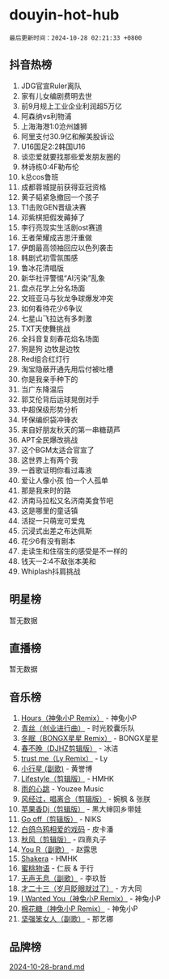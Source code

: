 # douyin-hot-hub

`最后更新时间：2024-10-28 02:21:33 +0800`

## 抖音热榜

1. JDG官宣Ruler离队
1. 家有儿女编剧费明去世
1. 前9月规上工业企业利润超5万亿
1. 阿森纳vs利物浦
1. 上海海港1:0沧州雄狮
1. 阿里支付30.9亿和解美股诉讼
1. U16国足2:2韩国U16
1. 谈恋爱就要找那些爱发朋友圈的
1. 林诗栋0:4F勒布伦
1. k总cos鲁班
1. 成都蓉城提前获得亚冠资格
1. 黄子韬紧急撤回一个孩子
1. T1击败GEN晋级决赛
1. 邓紫棋把假发薅掉了
1. 李行亮现实生活剧ost赛道
1. 王者荣耀成吉思汗重做
1. 伊朗最高领袖回应以色列袭击
1. 韩剧式初雪氛围感
1. 鲁冰花清唱版
1. 新华社评警惕“AI污染”乱象
1. 盘点花学上分名场面
1. 文班亚马与狄龙争球爆发冲突
1. 如何看待花少6争议
1. 七星山飞拉达有多刺激
1. TXT天使舞挑战
1. 全抖音复刻春花焰名场面
1. 狗是狗 边牧是边牧
1. Red组合红灯行
1. 淘宝隐蔽开通先用后付被吐槽
1. 你是我亲手种下的
1. 当广东降温后
1. 郭艾伦背后运球晃倒对手
1. 中超保级形势分析
1. 环保编织袋冲锋衣
1. 来自好朋友秋天的第一串糖葫芦
1. APT全民爆改挑战
1. 这个BGM太适合官宣了
1. 这世界上有两个我
1. 一首歌证明你看过毒液
1. 爱让人像小孩 怕一个人孤单
1. 那是我来时的路
1. 济南马拉松又名济南美食节吧
1. 这是哪里的童话镇
1. 活捉一只萌宠可爱鬼
1. 沉浸式出差之布达佩斯
1. 花少6有没有剧本
1. 走读生和住宿生的感受是不一样的
1. 钱天一2:4不敌张本美和
1. Whiplash抖肩挑战

## 明星榜

暂无数据

## 直播榜

暂无数据

## 音乐榜

1. [Hours（神兔小P Remix）](https://sf6-cdn-tos.douyinstatic.com/obj/tos-cn-ve-2774/oUXHUn2Ui2yeCiTUvQNIdgAycsCBBCBytMlfZw) - 神兔小P
1. [青丝（创业进行曲）](https://sf3-cdn-tos.douyinstatic.com/obj/tos-cn-ve-2774/ooYARJB5iBRNhCOkDsS3BAKW91CIMoQfwzwKLi) - 时光胶囊乐队
1. [冬眠（BONGX星星 Remix）](https://sf5-hl-cdn-tos.douyinstatic.com/obj/tos-cn-ve-2774/oMCfFFoE3LwQ7agAgOIG4ieExqkeAsxNBEkLdz) - BONGX星星
1. [春不晚（DJHZ剪辑版）](https://sf5-hl-cdn-tos.douyinstatic.com/obj/tos-cn-ve-2774/osEZa7YZ6wNo9QDABgfGFaCQKRQTNafsBJDnKt) - 冰洁
1. [trust me（Ly Remix）](https://sf3-cdn-tos.douyinstatic.com/obj/tos-cn-ve-2774/oUo1M8fz5AfmMSExABQQKFE0eCMWgsiccfqrMA) - Ly
1. [小行星 (副歌)](https://sf5-hl-cdn-tos.douyinstatic.com/obj/tos-cn-ve-2774/oArWEvgkJwVsB0KMIw6iBsAoHAciIjJqzWeTQr) - 黄誉博
1. [Lifestyle（剪辑版）](https://sf3-cdn-tos.douyinstatic.com/obj/tos-cn-ve-2774/owfqGgjwG3V5lCLaAIezFMeg3LtuKNBaZKgzPV) - HMHK
1. [雨的心跳](https://sf5-hl-cdn-tos.douyinstatic.com/obj/tos-cn-ve-2774/o0vI5NZuiJgxWIQQFhXO0RTrsiIAsBSiMIECz) - Youzee Music
1. [风经过，唱离合（剪辑版）](https://sf5-hl-cdn-tos.douyinstatic.com/obj/tos-cn-ve-2774/okllg5DG2MmUF3aiiDfBZx6ZLvfwOTtbCEAHyI) - 婉枫 & 张朕
1. [苹果香Dj（剪辑版）](https://sf3-cdn-tos.douyinstatic.com/obj/tos-cn-ve-2774/oEeIEQbYGAOspCTRAIeYF4Ok8LgZ8NBaRe4ztR) - 黑大婶回乡带娃
1. [Go off（剪辑版）](https://sf5-hl-cdn-tos.douyinstatic.com/obj/tos-cn-ve-2774/oYLJZTCGnIQBt2BsMBCFksOEMnDQesCr2gfZ7N) - NIKS
1. [白鸽乌鸦相爱的戏码](https://sf5-hl-cdn-tos.douyinstatic.com/obj/tos-cn-ve-2774/oMVVEf6eDAOmFtNtCsEqKpIorBDM8Nkg6TZRqC) - 皮卡潘
1. [秋风（剪辑版）](https://sf3-cdn-tos.douyinstatic.com/obj/tos-cn-ve-2774/ocGaU84LfAfzMd2wbXdQFpCGhBiXg82JNMRRie) - 四熹丸子
1. [You R（副歌）](https://sf3-cdn-tos.douyinstatic.com/obj/tos-cn-ve-2774/oc0MZn9aEfLkCFLIxKQQcgBjS9mBBuDttYPfZ1) - 赵露思
1. [Shakera](https://sf5-hl-cdn-tos.douyinstatic.com/obj/tos-cn-ve-2774/ocKtEBgQ8FiQCBDf3nj9Z9gEGEQ4fAZDYEocLY) - HMHK
1. [蜜桃物语](https://sf3-cdn-tos.douyinstatic.com/obj/tos-cn-ve-2774/oIhOSCZtIACtYU4XQkngiW9kCBfVD1Fz9IYeqL) - 仁辰 & 于行
1. [无声无息（副歌）](https://sf5-hl-cdn-tos.douyinstatic.com/obj/tos-cn-ve-2774/osmzBBdYMBoz2NHW7AYiZEErnITswCiYzuA3Nf) - 李玖哲
1. [才二十三（岁月眨眼就过了）](https://sf5-hl-cdn-tos.douyinstatic.com/obj/tos-cn-ve-2774/oYAvkTrUXEBMWYUbL3nl8i01MJ5skiIZASC2H) - 方大同
1. [I Wanted You（神兔小P Remix）](https://sf6-cdn-tos.douyinstatic.com/obj/tos-cn-ve-2774/o4CAubmDQdZeEkstFnCvKIMDag8D2BSBOjfNuh) - 神兔小P
1. [棉花糖（神兔小P Remix）](https://sf3-cdn-tos.douyinstatic.com/obj/tos-cn-ve-2774/o0pEDf1GaEfEYJ1FbgOAFCITQ1zeFD3kgBWGcG) - 神兔小P
1. [坚强笨女人（副歌）](https://sf6-cdn-tos.douyinstatic.com/obj/tos-cn-ve-2774/ospNInQiZvGWyBVg5zkNsAMct5uJIg1CrZiPL) - 那艺娜

## 品牌榜

[2024-10-28-brand.md](2024-10-28-brand.md)
